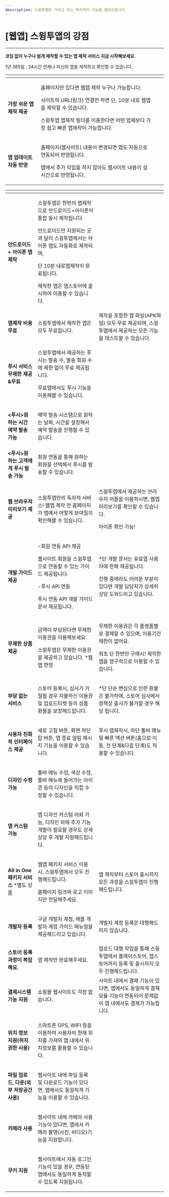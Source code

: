 ```yaml
---
description: 스윙투앱만 가지고 있는 독자적인 기능을 알려드립니다.
---
```


# \[웹앱] 스윙투앱의 강점

***

**코딩 없이 누구나 쉽게 제작할 수 있는 앱 제작 서비스 지금 시작해보세요.**

1년 365일 , 24시간 언제나 자신의 앱을 제작하고 확인할 수 있습니다.



<table data-card-size="large" data-view="cards"><thead><tr><th></th><th></th><th></th><th data-hidden data-card-cover data-type="files"></th></tr></thead><tbody><tr><td><strong>가장 쉬운 앱제작 제공</strong></td><td><p></p><p>홈페이지만 있다면 웹앱 제작 누구나 가능합니다.</p><p>사이트의 URL(링크) 연결만 하면 단, 10분 내로 웹앱을 제작할 수 있습니다.</p><p>스윙투앱 앱제작 빌더를 이용한다면 어떤 업체보다 가장 쉽고 빠른 앱제작이 가능합니다.</p></td><td></td><td></td></tr><tr><td><strong>앱 업데이트 자동 반영</strong></td><td><p></p><p>홈페이지(웹사이트) 내용이 변경되면 앱도 자동으로 연동되어 반영됩니다.</p><p>앱에서 추가 작업을 하지 않아도 웹사이트 내용이 실시간으로 반영됩니다.</p></td><td></td><td></td></tr></tbody></table>

<table data-card-size="large" data-view="cards"><thead><tr><th></th><th></th><th></th></tr></thead><tbody><tr><td><strong>안드로이드 + 아이폰 앱제작</strong></td><td><p></p><p>스윙투앱은 한번의 앱제작으로 안드로이드+아이폰이 통합 동시 제작됩니다.</p><p></p><p>안드로이드만 지원되는 곳과 달리 스윙투앱에서는 아이폰 앱도 자동화로 제작되며,</p><p>단 10분 내로앱제작이 완료됩니다.</p><p></p><p>제작한 앱은 앱스토어에 출시하여 이용할 수 있습니다.</p></td><td></td></tr><tr><td><strong>앱제작 비용 무료</strong></td><td><p></p><p>스윙투앱에서 제작한 앱은 모두 무료입니다.</p></td><td>제작을 포함한 앱 파일(APK파일) 모두 무료 제공되며, 스윙투앱에서 제공하는 모든 기능을 테스트할 수 있습니다.</td></tr><tr><td><strong>푸시 서비스 무제한 제공&#x26;무료</strong></td><td><p></p><p>스윙투앱에서 제공하는 푸시는 발송 수, 발송 회원 수에 제한 없이 무료 제공됩니다.</p><p>무료앱에서도 푸시 기능을 이용해볼 수 있습니다.</p></td><td></td></tr><tr><td><strong>&#x3C;푸시>원하는 시간 예약 발송 가능</strong></td><td><p></p><p>예약 발송 시스템으로 원하는 날짜, 시간을 설정해서 예약 발송을 진행할 수 있습니다.</p></td><td></td></tr><tr><td><strong>&#x3C;푸시>원하는 고객에게 푸시 발송 가능</strong></td><td><p></p><p>회원 연동을 통해 원하는 회원을 선택해서 푸시를 발송할 수 있습니다.</p></td><td></td></tr><tr><td><strong>웹 브라우저 미리보기 제공</strong></td><td><p></p><p>스윙투앱만의 독자적 서비스! 웹앱 제작 전 홈페이지가 앱에서 어떻게 보여질지 확인해볼 수 있습니다.</p></td><td><p>스윙투앱에서 제공하는 브라우저 어플을 이용하시면, 웹앱 미리보기를 확인할 수 있습니다.  </p><p>아이폰 확인 가능!</p></td></tr><tr><td><strong>개발 가이드 제공</strong></td><td><p></p><p>-회원 연동 API 제공</p><p>웹사이트 회원을 스윙투앱으로 연동할 수 있는 가이드 제공됩니다.</p><p>-푸시 API 연동</p><p>푸시 연동 API 개발 가이드 문서 제공됩니다.</p></td><td><p>*단 개발 문서는 유료앱 사용자에 한해 제공됩니다. </p><p>진행 중에라도 어려운 부분이 있다면 개발 담당자가 상세히 상담 도와드리고 있습니다.</p></td></tr><tr><td><strong>무제한 상품 제공</strong></td><td><p></p><p>금액이 부담된다면 무제한 이용권을 이용해보세요.</p><p>스윙투앱은 무제한 이용권을 제공하고 있습니다. *웹앱 한정</p></td><td><p>무제한 이용권은 각 플랫폼별로 결제할 수 있으며, 이용기간 제한이 없어요.</p><p>최초 단 한번만 구매시! 제작한 앱을 영구적으로 이용할 수 있습니다.</p></td></tr><tr><td><strong>부담 없는 서비스</strong></td><td><p></p><p>스토어 등록시, 심사가 거절될 경우 지불하신 이용권 및 업로드티켓 등의 상품 환불을 보장해드립니다.</p></td><td>*단 단순 변심으로 인한 환불은 불가하며, 스토어 심사에서 정책상 출시가 불가할 경우 해당 됩니다.</td></tr><tr><td><strong>사용자 친화적 인터페이스 제공</strong></td><td><p></p><p>새로 고침 버튼, 화면 하단 탑 버튼, 앱 종료 알림 메시지 기능을 이용할 수 있습니다.</p></td><td>푸시 앱제작시, 하단 툴바 메뉴 및 빠른 액션 버튼(홈으로 이동, 전 단계&#x26;다음 단계)도 적용할 수 있습니다.</td></tr><tr><td><strong>디자인 수정 가능</strong></td><td><p></p><p>툴바 메뉴 수정, 색상 수정, 툴바 메뉴에 들어가는 아이콘 등의 디자인을 직접 수정할 수 있습니다.</p></td><td></td></tr><tr><td><strong>앱 커스텀 가능</strong></td><td><p></p><p>앱 디자인 커스텀 의뢰 가능, 디자인 외에 추가 기능 개발이 필요할 경우도 상세 상담 후 개발 지원해드립니다.</p></td><td></td></tr><tr><td><strong>All in One 패키지 서비스</strong> *별도 상품</td><td><p></p><p>웹앱 패키지 서비스 이용시, 스윙투앱에서 모두 진행해드립니다.</p><p>홈페이지 링크와 로고 이미지만 전달해주세요.</p></td><td>앱 제작부터 스토어 출시까지 모든 과정을 스윙투앱이 진행해드립니다.</td></tr><tr><td><strong>개발자 등록</strong></td><td><p></p><p>구글 개발자 계정, 애플 개발자 계정 가이드 매뉴얼을 제공해드리고 있습니다.</p></td><td>개발자 계정 등록은 대행해드리지 않습니다. </td></tr><tr><td><strong>스토어 등록과정이 복잡해요.</strong></td><td><p></p><p>앱 제작만 완료해주세요.</p></td><td>업로드 대행 작업을 통해 스윙투앱에서 플레이스토어, 앱스토어까지 등록 및 출시까지 모두 진행해드립니다.</td></tr><tr><td><strong>결제시스템 기능 지원</strong></td><td><p></p><p>쇼핑몰 웹사이트도 걱정 없습니다.</p></td><td>사이트 내에서 결제 기능이 있다면, 앱에서도 동일하게 결제모듈 기능이 연동되어 문제없이 앱 내에서도 결제가 가능합니다.</td></tr><tr><td><strong>위치 정보 지원(위치 권한 사용)</strong></td><td><p></p><p>스마트폰 GPS, WIFI 등을 이용하여 사용자의 현재 위치를 가져와 앱 내에서 위치정보를 활용할 수 있습니다.</p></td><td></td></tr><tr><td><strong>파일 업로드, 다운(외부 저장공간 사용)</strong></td><td><p></p><p>웹사이트 내에 파일 등록 및 다운로드 기능이 있다면, 앱에서도 동일하게 기능을 이용할 수 있습니다.</p></td><td></td></tr><tr><td><strong>카메라 사용</strong></td><td><p></p><p>웹사이트 내에 카메라 사용 기능이 있다면, 앱에서 카메라 촬영(사진, 비디오)기능을 지원합니다.</p></td><td></td></tr><tr><td><strong>쿠키 지원</strong></td><td><p></p><p>웹사이트에서 자동 로그인 기능이 있을 경우, 연동된 앱에서도 동일하게 동작할 수 있도록 지원됩니다.</p></td><td></td></tr></tbody></table>





